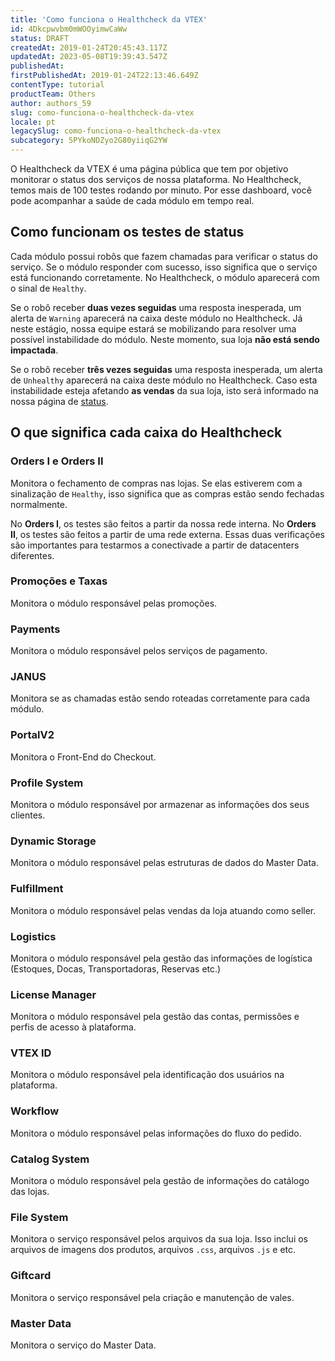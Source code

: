 ```yaml
---
title: 'Como funciona o Healthcheck da VTEX'
id: 4Dkcpwvbm0mWOOyimwCaWw
status: DRAFT
createdAt: 2019-01-24T20:45:43.117Z
updatedAt: 2023-05-08T19:39:43.547Z
publishedAt: 
firstPublishedAt: 2019-01-24T22:13:46.649Z
contentType: tutorial
productTeam: Others
author: authors_59
slug: como-funciona-o-healthcheck-da-vtex
locale: pt
legacySlug: como-funciona-o-healthcheck-da-vtex
subcategory: 5PYkoNDZyo2G80yiiqG2YW
---
```


O Healthcheck da VTEX é uma página pública que tem por objetivo monitorar o status dos serviços de nossa plataforma. No Healthcheck, temos mais de 100 testes rodando por minuto. Por esse dashboard, você pode acompanhar a saúde de cada módulo em tempo real.

## Como funcionam os testes de status

Cada módulo possui robôs que fazem chamadas para verificar o status do serviço. Se o módulo responder com sucesso, isso significa que o serviço está funcionando corretamente. No Healthcheck, o módulo aparecerá com o sinal de `Healthy`.

Se o robô receber __duas vezes seguidas__ uma resposta inesperada, um alerta de `Warning` aparecerá na caixa deste módulo no Healthcheck. Já neste estágio, nossa equipe estará se mobilizando para resolver uma possível instabilidade do módulo. Neste momento, sua loja __não está sendo impactada__.

Se o robô receber __três vezes seguidas__ uma resposta inesperada, um alerta de `Unhealthy` aparecerá na caixa deste módulo no Healthcheck. Caso esta instabilidade esteja afetando __as vendas__ da sua loja, isto será informado na nossa página de [status](http://status.vtex.com/).

## O que significa cada caixa do Healthcheck

### Orders I e Orders II

Monitora o fechamento de compras nas lojas. Se elas estiverem com a sinalização de `Healthy`, isso significa que as compras estão sendo fechadas normalmente.

No __Orders I__, os testes são feitos a partir da nossa rede interna. No __Orders II__, os testes são feitos a partir de uma rede externa. Essas duas verificações são importantes para testarmos a conectivade a partir de datacenters diferentes.

### Promoções e Taxas

Monitora o módulo responsável pelas promoções.

### Payments

Monitora o módulo responsável pelos serviços de pagamento.

### JANUS

Monitora se as chamadas estão sendo roteadas corretamente para cada módulo.

### PortalV2

Monitora o Front-End do Checkout.

### Profile System

Monitora o módulo responsável por armazenar as informações dos seus clientes.

### Dynamic Storage

Monitora o módulo responsável pelas estruturas de dados do Master Data.

### Fulfillment

Monitora o módulo responsável pelas vendas da loja atuando como seller.

### Logistics

Monitora o módulo responsável pela gestão das informações de logística (Estoques, Docas, Transportadoras, Reservas etc.)

### License Manager

Monitora o módulo responsável pela gestão das contas, permissões e perfis de acesso à plataforma.

### VTEX ID

Monitora o módulo responsável pela identificação dos usuários na plataforma.

### Workflow

Monitora o módulo responsável pelas informações do fluxo do pedido.

### Catalog System

Monitora o módulo responsável pela gestão de informações do catálogo das lojas.

### File System

Monitora o serviço responsável pelos arquivos da sua loja. Isso inclui os arquivos de imagens dos produtos, arquivos `.css`, arquivos `.js` e etc.

### Giftcard

Monitora o serviço responsável pela criação e manutenção de vales.

### Master Data

Monitora o serviço do Master Data.
